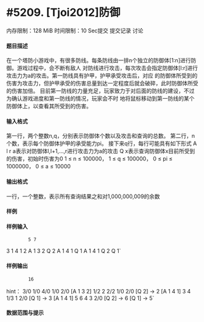 
# #5209. [Tjoi2012]防御
内存限制：128 MiB 时间限制：10 Sec提交 提交记录 讨论
#### 题目描述
在一个塔防小游戏中，有很多防线。每条防线由一排n个独立的防御体[1:n]进行防御。游戏过程中，会不断有敌人
对防线进行攻击，每次攻击会指定防御体[l:r]进行攻击力为a的攻击。第一防线具有护甲，护甲承受攻击后，对应
的防御体所受到的伤害为攻击力，但护甲承受的伤害总量到达一定程度后就会破碎，此时防御体所受的伤害加倍。
目前第一防线的力量充足，玩家致力于对后面的防线的建设，不过为确认游戏进度和第一防线的情况，玩家会不时
地将鼠标移动到第一防线的某个防御体上，以查看其所受到的伤害。


#### 输入格式
第一行，两个整数n,q，分别表示防御体个数以及攻击和查询的总数。
第二行，n个数，表示每个防御体护甲的承受能力pi。
接下来q行，每行可能具有如下形式
A l r a表示对防御体l,l+1,...,r进行攻击力为a的攻击
Q x表示查询防御体x目前所受到的伤害，初始时伤害为0
1 ≤ n ≤ 100000， 1 ≤ q ≤ 100000， 0 ≤ pi ≤ 1000000， 0 ≤ a ≤ 10000


#### 输出格式
一行，一个整数，表示所有查询结果之和对1,000,000,009的余数


#### 样例

#### 样例输入

			5 7
3 1 4 1 2
A 1 3 2
Q 2
A 1 4 1
Q 1
A 1 4 1
Q 2
Q 1`
#### 样例输出

			16
hint：
3/0 1/0 4/0 1/0 2/0
[A 1 3 2]
1/2 2 2/2 1/0 2/0
[Q 2] → 2
[A 1 4 1]
3 4 1/3 1 2/0
[Q 1] → 3
[A 1 4 1]
5 6 4 3 2/0
[Q 2] → 6
[Q 1] → 5`
#### 数据范围与提示

